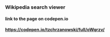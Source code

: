 ### Wikipedia search viewer
#### link to the page on codepen.io
#### https://codepen.io/tzchrzanowski/full/oWqrzv/
